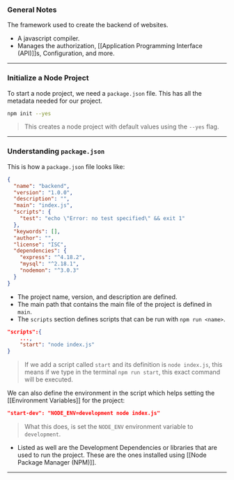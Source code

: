 
### General Notes

The framework used to create the backend of websites.
- A javascript compiler.
- Manages the authorization, [[Application Programming Interface (API)]]s, Configuration, and more.

---
### Initialize a Node Project

To start a node project, we need a `package.json` file. This has all the metadata needed for our project.

```bash
npm init --yes
```
> This creates a node project with default values using the `--yes` flag.

---
### Understanding `package.json`

This is how a `package.json` file looks like:

```json
{
  "name": "backend",
  "version": "1.0.0",
  "description": "",
  "main": "index.js",
  "scripts": {
    "test": "echo \"Error: no test specified\" && exit 1"
  },
  "keywords": [],
  "author": "",
  "license": "ISC",
  "dependencies": {
    "express": "^4.18.2",
    "mysql": "^2.18.1",
    "nodemon": "^3.0.3"
  }
}
```

* The project name, version, and description are defined.
* The main path that contains the main file of the project is defined in `main`.
* The `scripts` section defines scripts that can be run with `npm run <name>`.
```json
"scripts":{
	...,
	"start": "node index.js"
}
```
> If we add a script called `start` and its definition is `node index.js`, this means if we type in the terminal `npm run start`,  this exact command will be executed.

We can also define the environment in the script which helps setting the [[Environment Variables]] for the project:
```json
"start-dev": "NODE_ENV=development node index.js"
```
> What this does, is set the `NODE_ENV` environment variable to `development`.

* Listed as well are the Development Dependencies or libraries that are used to run the project. These are the ones installed using [[Node Package Manager (NPM)]].

---
